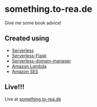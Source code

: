 # something.to-rea.de

Give me some book advice!

## Created using
-   [Serverless](https://github.com/serverless/serverless)
-   [Serverless-Flask](https://github.com/alexdebrie/serverless-flask)
-   [Serverless-domain-manager](https://www.npmjs.com/package/serverless-domain-manager)
-   [Amazon Lambda](https://aws.amazon.com/lambda/)
-   [Amazon SES](https://aws.amazon.com/ses/)

## Live!!!

Live at [something.to-rea.de](https://something.to-rea.de)
